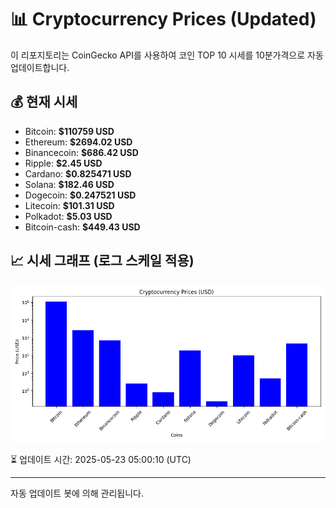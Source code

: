 
# 📊 Cryptocurrency Prices (Updated)

이 리포지토리는 CoinGecko API를 사용하여 코인 TOP 10 시세를 10분가격으로 자동 업데이트합니다.

## 💰 현재 시세
- Bitcoin: **$110759 USD**
- Ethereum: **$2694.02 USD**
- Binancecoin: **$686.42 USD**
- Ripple: **$2.45 USD**
- Cardano: **$0.825471 USD**
- Solana: **$182.46 USD**
- Dogecoin: **$0.247521 USD**
- Litecoin: **$101.31 USD**
- Polkadot: **$5.03 USD**
- Bitcoin-cash: **$449.43 USD**

## 📈 시세 그래프 (로그 스케일 적용)
![Crypto Prices](crypto_prices.png)

⏳ 업데이트 시간: 2025-05-23 05:00:10 (UTC)

---
자동 업데이트 봇에 의해 관리됩니다.
